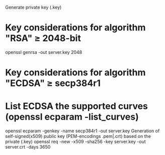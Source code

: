 Generate private key (.key)
# Key considerations for algorithm "RSA" ≥ 2048-bit
openssl genrsa -out server.key 2048

# Key considerations for algorithm "ECDSA" ≥ secp384r1
# List ECDSA the supported curves (openssl ecparam -list_curves)
openssl ecparam -genkey -name secp384r1 -out server.key
Generation of self-signed(x509) public key (PEM-encodings .pem|.crt) based on the private (.key)
openssl req -new -x509 -sha256 -key server.key -out server.crt -days 3650
